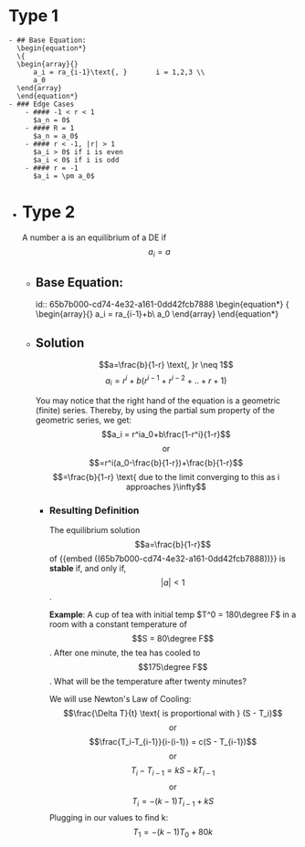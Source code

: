 # Type 1
	- ## Base Equation:
	  \begin{equation*}
	  \{
	  \begin{array}{}
	      a_i = ra_{i-1}\text{, }       i = 1,2,3 \\
	      a_0
	  \end{array}
	  \end{equation*}
	- ### Edge Cases
		- #### -1 < r < 1
		  $a_n = 0$
		- #### R = 1
		  $a_n = a_0$
		- #### r < -1, |r| > 1
		  $a_i > 0$ if i is even
		  $a_i < 0$ if i is odd
		- #### r = -1
		  $a_i = \pm a_0$
- # Type 2
  A number a is an equilibrium of a DE if $$a_i = a$$
	- ## Base Equation:
	  id:: 65b7b000-cd74-4e32-a161-0dd42fcb7888
	  \begin{equation*}
	  \{
	  \begin{array}{}
	    a_i = ra_{i-1}+b\\
	    a_0
	  \end{array}
	  \end{equation*}
	- ## Solution
	  $$a=\frac{b}{1-r} \text{, }r \neq 1$$
	  $$a_i = r^i + b(r^{i-1}+r^{i-2}+..+r+1)$$
	  
	  You may notice that the right hand of the equation is a geometric (finite) series.
	  Thereby, by using the partial sum property of the geometric series, we get:
	  $$a_i = r^ia_0+b\frac{1-r^i}{1-r}$$
	  $$\text{or}$$
	  $$=r^i(a_0-\frac{b}{1-r})+\frac{b}{1-r}$$
	  $$=\frac{b}{1-r} \text{ due to the limit converging to this as i approaches }\infty$$
		- ### Resulting Definition
		  The equilibrium solution $$a=\frac{b}{1-r}$$ of {{embed ((65b7b000-cd74-4e32-a161-0dd42fcb7888))}} is **stable** if, and only if, $$|a| < 1$$.
		  
		  **Example**:
		  A cup of tea with initial temp $T^0 = 180\degree F$ in a room with a constant temperature of $$S = 80\degree F$$. After one minute, the tea has cooled to $$175\degree F$$. What will be the temperature after twenty minutes?
		  
		  We will use Newton's Law of Cooling:
		  $$\frac{\Delta T}{t} \text{ is proportional with } (S - T_i)$$
		  $$\text{or}$$
		  $$\frac{T_i-T_{i-1}}{i-(i-1)} = c(S - T_{i-1})$$
		  $$\text{or}$$
		  $$T_i-T_{i-1}=kS-kT_{i-1}$$
		  $$\text{or}$$
		  $$T_i=-(k-1)T_{i-1}+kS$$
		  Plugging in our values to find k:
		  $$T_1=-(k-1)T_0+80k$$